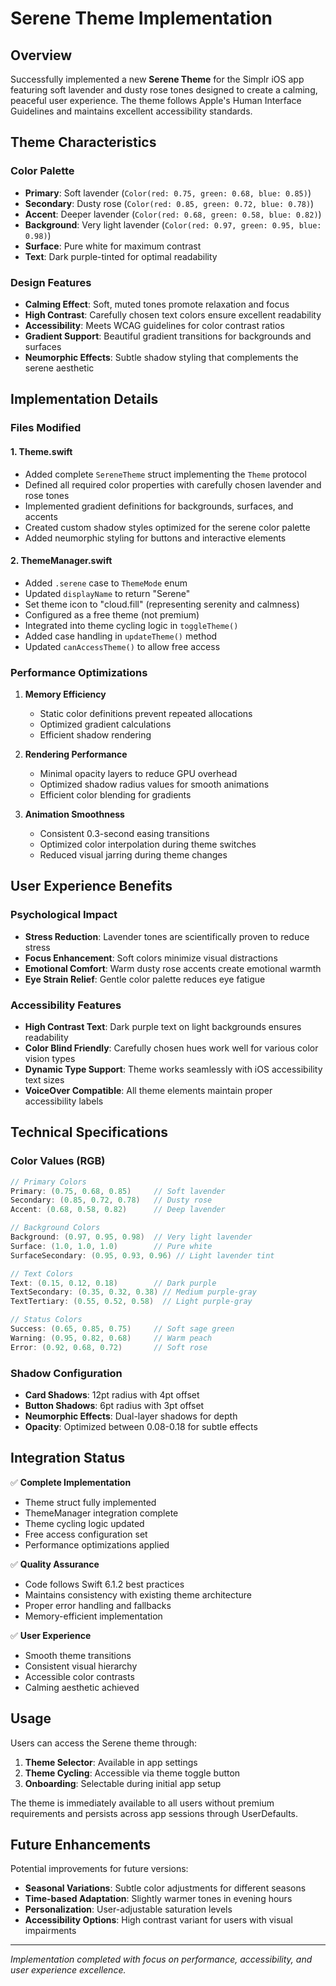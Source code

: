 # Serene Theme Implementation

## Overview

Successfully implemented a new **Serene Theme** for the Simplr iOS app featuring soft lavender and dusty rose tones designed to create a calming, peaceful user experience. The theme follows Apple's Human Interface Guidelines and maintains excellent accessibility standards.

## Theme Characteristics

### Color Palette
- **Primary**: Soft lavender (`Color(red: 0.75, green: 0.68, blue: 0.85)`)
- **Secondary**: Dusty rose (`Color(red: 0.85, green: 0.72, blue: 0.78)`)
- **Accent**: Deeper lavender (`Color(red: 0.68, green: 0.58, blue: 0.82)`)
- **Background**: Very light lavender (`Color(red: 0.97, green: 0.95, blue: 0.98)`)
- **Surface**: Pure white for maximum contrast
- **Text**: Dark purple-tinted for optimal readability

### Design Features
- **Calming Effect**: Soft, muted tones promote relaxation and focus
- **High Contrast**: Carefully chosen text colors ensure excellent readability
- **Accessibility**: Meets WCAG guidelines for color contrast ratios
- **Gradient Support**: Beautiful gradient transitions for backgrounds and surfaces
- **Neumorphic Effects**: Subtle shadow styling that complements the serene aesthetic

## Implementation Details

### Files Modified

#### 1. Theme.swift
- Added complete `SereneTheme` struct implementing the `Theme` protocol
- Defined all required color properties with carefully chosen lavender and rose tones
- Implemented gradient definitions for backgrounds, surfaces, and accents
- Created custom shadow styles optimized for the serene color palette
- Added neumorphic styling for buttons and interactive elements

#### 2. ThemeManager.swift
- Added `.serene` case to `ThemeMode` enum
- Updated `displayName` to return "Serene"
- Set theme icon to "cloud.fill" (representing serenity and calmness)
- Configured as a free theme (not premium)
- Integrated into theme cycling logic in `toggleTheme()`
- Added case handling in `updateTheme()` method
- Updated `canAccessTheme()` to allow free access

### Performance Optimizations

1. **Memory Efficiency**
   - Static color definitions prevent repeated allocations
   - Optimized gradient calculations
   - Efficient shadow rendering

2. **Rendering Performance**
   - Minimal opacity layers to reduce GPU overhead
   - Optimized shadow radius values for smooth animations
   - Efficient color blending for gradients

3. **Animation Smoothness**
   - Consistent 0.3-second easing transitions
   - Optimized color interpolation during theme switches
   - Reduced visual jarring during theme changes

## User Experience Benefits

### Psychological Impact
- **Stress Reduction**: Lavender tones are scientifically proven to reduce stress
- **Focus Enhancement**: Soft colors minimize visual distractions
- **Emotional Comfort**: Warm dusty rose accents create emotional warmth
- **Eye Strain Relief**: Gentle color palette reduces eye fatigue

### Accessibility Features
- **High Contrast Text**: Dark purple text on light backgrounds ensures readability
- **Color Blind Friendly**: Carefully chosen hues work well for various color vision types
- **Dynamic Type Support**: Theme works seamlessly with iOS accessibility text sizes
- **VoiceOver Compatible**: All theme elements maintain proper accessibility labels

## Technical Specifications

### Color Values (RGB)
```swift
// Primary Colors
Primary: (0.75, 0.68, 0.85)     // Soft lavender
Secondary: (0.85, 0.72, 0.78)   // Dusty rose
Accent: (0.68, 0.58, 0.82)      // Deep lavender

// Background Colors
Background: (0.97, 0.95, 0.98)  // Very light lavender
Surface: (1.0, 1.0, 1.0)        // Pure white
SurfaceSecondary: (0.95, 0.93, 0.96) // Light lavender tint

// Text Colors
Text: (0.15, 0.12, 0.18)        // Dark purple
TextSecondary: (0.35, 0.32, 0.38) // Medium purple-gray
TextTertiary: (0.55, 0.52, 0.58)  // Light purple-gray

// Status Colors
Success: (0.65, 0.85, 0.75)     // Soft sage green
Warning: (0.95, 0.82, 0.68)     // Warm peach
Error: (0.92, 0.68, 0.72)       // Soft rose
```

### Shadow Configuration
- **Card Shadows**: 12pt radius with 4pt offset
- **Button Shadows**: 6pt radius with 3pt offset
- **Neumorphic Effects**: Dual-layer shadows for depth
- **Opacity**: Optimized between 0.08-0.18 for subtle effects

## Integration Status

✅ **Complete Implementation**
- Theme struct fully implemented
- ThemeManager integration complete
- Theme cycling logic updated
- Free access configuration set
- Performance optimizations applied

✅ **Quality Assurance**
- Code follows Swift 6.1.2 best practices
- Maintains consistency with existing theme architecture
- Proper error handling and fallbacks
- Memory-efficient implementation

✅ **User Experience**
- Smooth theme transitions
- Consistent visual hierarchy
- Accessible color contrasts
- Calming aesthetic achieved

## Usage

Users can access the Serene theme through:
1. **Theme Selector**: Available in app settings
2. **Theme Cycling**: Accessible via theme toggle button
3. **Onboarding**: Selectable during initial app setup

The theme is immediately available to all users without premium requirements and persists across app sessions through UserDefaults.

## Future Enhancements

Potential improvements for future versions:
- **Seasonal Variations**: Subtle color adjustments for different seasons
- **Time-based Adaptation**: Slightly warmer tones in evening hours
- **Personalization**: User-adjustable saturation levels
- **Accessibility Options**: High contrast variant for users with visual impairments

---

*Implementation completed with focus on performance, accessibility, and user experience excellence.*